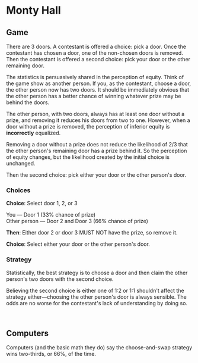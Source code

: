 # Monty Hall

## Game
There are 3 doors. A contestant is offered a choice: pick a door. Once the contestant has chosen a door, one of the non-chosen doors is removed. Then the contestant is offered a second choice: pick your door or the other remaining door.

The statistics is persuasively shared in the perception of equity. Think of the game show as another person. If you, as the contestant, choose a door, the other person now has two doors. It should be immediately obvious that the other person has a better chance of winning whatever prize may be behind the doors.

The other person, with two doors, always has at least one door without a prize, and removing it reduces his doors from two to one. However, when a door without a prize is removed, the perception of inferior equity is **incorrectly** equalized.

Removing a door without a prize does not reduce the likelihood of 2/3 that the other person's remaining door has a prize behind it. So the perception of equity changes, but the likelihood created by the initial choice is unchanged.

Then the second choice: pick either your door or the other person's door.

### Choices

**Choice**: Select door 1, 2, or 3

You — Door 1 (33% chance of prize)<br />
Other person — Door 2 and Door 3 (66% chance of prize)

**Then**: Either door 2 or door 3 MUST NOT have the prize, so remove it.

**Choice**: Select either your door or the other person's door.

### Strategy
Statistically, the best strategy is to choose a door and then claim the other person's two doors with the second choice.

Believing the second choice is either one of 1:2 or 1:1 shouldn't affect the strategy either—choosing the other person's door is always sensible. The odds are no worse for the contestant's lack of understanding by doing so.

<br />

## Computers

Computers (and the basic math they do) say the choose-and-swap strategy wins two-thirds, or 66%, of the time.